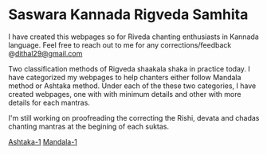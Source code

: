 # Saswara Kannada Rigveda Samhita
I have created this webpages so for Riveda chanting enthusiasts in Kannada language. Feel free to reach out to me for any corrections/feedback @dithal29@gmail.com

Two classification methods of Rigveda shaakala shaka in practice today. I have categorized my webpages to help chanters either follow Mandala method or Ashtaka method. Under each of the these two categories, I have created webpages, one with with minimum details and other with more details for each mantras.

I'm still working on proofreading the correcting the Rishi, devata and chadas chanting mantras at the begining of each suktas.

[Ashtaka-1](https://daithal.github.io/saswara-rigveda/Kannada/Ashtaka/Ashtaka-1-kannada(Simple).html)
[Mandala-1](https://daithal.github.io/saswara-rigveda/Kannada/Mandala/Mandala-1-kannada(Detail).html)
 
